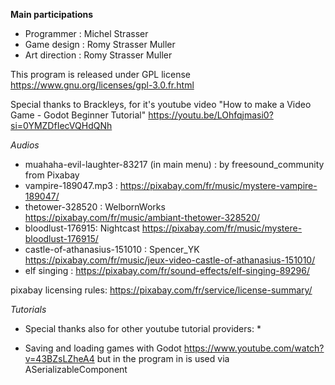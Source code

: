 **Main participations**

- Programmer : Michel Strasser
- Game design : Romy Strasser Muller
- Art direction : Romy Strasser Muller

This program is released under GPL license
https://www.gnu.org/licenses/gpl-3.0.fr.html

Special thanks to Brackleys, for it's youtube video "How to make a Video Game - Godot Beginner Tutorial"
https://youtu.be/LOhfqjmasi0?si=0YMZDfIecVQHdQNh

*Audios*

- muahaha-evil-laughter-83217 (in main menu) : by freesound_community from Pixabay
- vampire-189047.mp3 : https://pixabay.com/fr/music/mystere-vampire-189047/
- thetower-328520 : WelbornWorks https://pixabay.com/fr/music/ambiant-thetower-328520/
- bloodlust-176915: Nightcast https://pixabay.com/fr/music/mystere-bloodlust-176915/
- castle-of-athanasius-151010 : Spencer_YK https://pixabay.com/fr/music/jeux-video-castle-of-athanasius-151010/
- elf singing : https://pixabay.com/fr/sound-effects/elf-singing-89296/

pixabay licensing rules: https://pixabay.com/fr/service/license-summary/

*Tutorials*

* Special thanks also for other youtube tutorial providers: *
- Saving and loading games with Godot https://www.youtube.com/watch?v=43BZsLZheA4 but in the program in is used via ASerializableComponent
